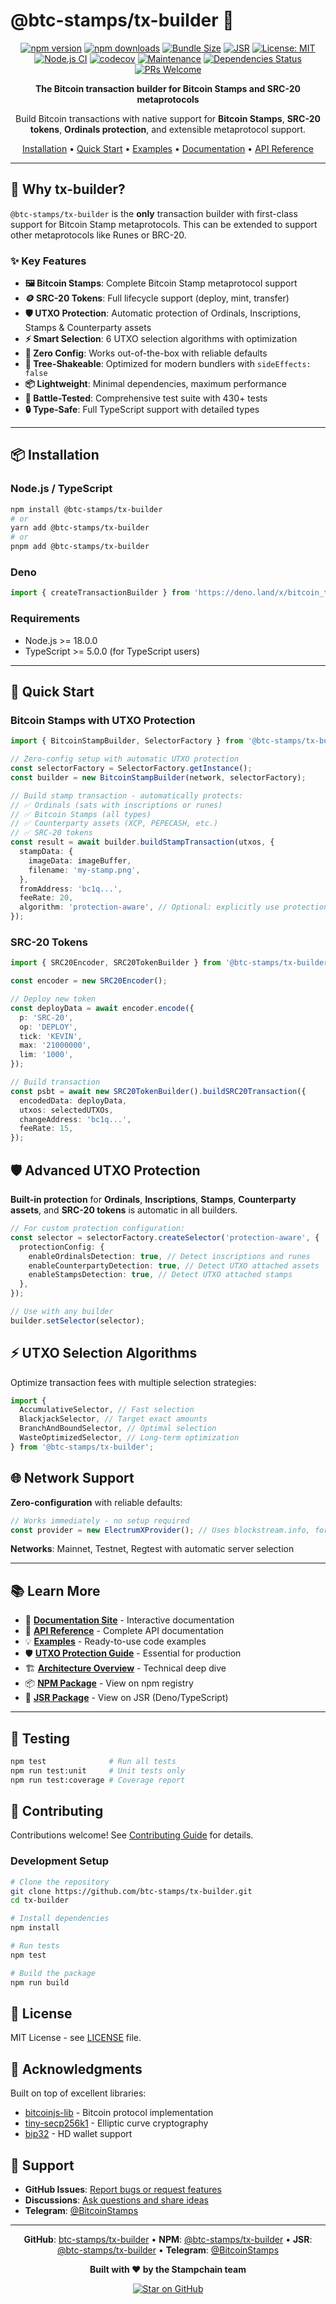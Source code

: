 # @btc-stamps/tx-builder 🚀

<div align="center">

[![npm version](https://img.shields.io/npm/v/@btc-stamps/tx-builder.svg)](https://www.npmjs.com/package/@btc-stamps/tx-builder)
[![npm downloads](https://img.shields.io/npm/dm/@btc-stamps/tx-builder.svg)](https://www.npmjs.com/package/@btc-stamps/tx-builder)
[![Bundle Size](https://img.shields.io/bundlephobia/minzip/@btc-stamps/tx-builder)](https://bundlephobia.com/package/@btc-stamps/tx-builder)
[![JSR](https://jsr.io/badges/@btc-stamps/tx-builder)](https://jsr.io/@btc-stamps/tx-builder)
[![License: MIT](https://img.shields.io/badge/License-MIT-yellow.svg)](https://opensource.org/licenses/MIT)
[![Node.js CI](https://img.shields.io/github/actions/workflow/status/btc-stamps/tx-builder/ci.yml?branch=main)](https://github.com/btc-stamps/tx-builder/actions)
[![codecov](https://codecov.io/gh/btc-stamps/tx-builder/graph/badge.svg?token=AWB6I9Z0AQ)](https://codecov.io/gh/btc-stamps/tx-builder)
[![Maintenance](https://img.shields.io/badge/Maintained%3F-yes-green.svg)](https://github.com/btc-stamps/tx-builder/graphs/commit-activity)
[![Dependencies Status](https://img.shields.io/librariesio/release/npm/@btc-stamps/tx-builder)](https://libraries.io/npm/@btc-stamps%2Ftx-builder)
[![PRs Welcome](https://img.shields.io/badge/PRs-welcome-brightgreen.svg?style=flat)](https://github.com/btc-stamps/tx-builder/pulls)

**The Bitcoin transaction builder for Bitcoin Stamps and SRC-20 metaprotocols**

Build Bitcoin transactions with native support for **Bitcoin Stamps**, **SRC-20 tokens**, **Ordinals protection**, and extensible metaprotocol support.

[Installation](#-installation) • [Quick Start](#-quick-start) • [Examples](https://github.com/btc-stamps/tx-builder/tree/main/docs/examples) • [Documentation](https://btc-stamps.github.io/tx-builder) • [API Reference](https://btc-stamps.github.io/tx-builder/api)

</div>

---

## 🎯 Why tx-builder?

`@btc-stamps/tx-builder` is the **only** transaction builder with first-class support for Bitcoin Stamp metaprotocols. This can be extended to support other metaprotocols like Runes or BRC-20.

### ✨ Key Features

- **🖼️ Bitcoin Stamps**: Complete Bitcoin Stamp metaprotocol support
- **🪙 SRC-20 Tokens**: Full lifecycle support (deploy, mint, transfer)
- **🛡️ UTXO Protection**: Automatic protection of Ordinals, Inscriptions, Stamps & Counterparty assets
- **⚡ Smart Selection**: 6 UTXO selection algorithms with optimization
- **🔌 Zero Config**: Works out-of-the-box with reliable defaults
- **🌳 Tree-Shakeable**: Optimized for modern bundlers with `sideEffects: false`
- **📦 Lightweight**: Minimal dependencies, maximum performance
- **🧪 Battle-Tested**: Comprehensive test suite with 430+ tests
- **🔒 Type-Safe**: Full TypeScript support with detailed types

---

## 📦 Installation

### Node.js / TypeScript

```bash
npm install @btc-stamps/tx-builder
# or
yarn add @btc-stamps/tx-builder
# or
pnpm add @btc-stamps/tx-builder
```

### Deno

```typescript
import { createTransactionBuilder } from 'https://deno.land/x/bitcoin_tx_builder/mod.ts';
```

### Requirements

- Node.js >= 18.0.0
- TypeScript >= 5.0.0 (for TypeScript users)

---

## 🚀 Quick Start

### Bitcoin Stamps with UTXO Protection

```typescript
import { BitcoinStampBuilder, SelectorFactory } from '@btc-stamps/tx-builder';

// Zero-config setup with automatic UTXO protection
const selectorFactory = SelectorFactory.getInstance();
const builder = new BitcoinStampBuilder(network, selectorFactory);

// Build stamp transaction - automatically protects:
// ✅ Ordinals (sats with inscriptions or runes)
// ✅ Bitcoin Stamps (all types)
// ✅ Counterparty assets (XCP, PEPECASH, etc.)
// ✅ SRC-20 tokens
const result = await builder.buildStampTransaction(utxos, {
  stampData: {
    imageData: imageBuffer,
    filename: 'my-stamp.png',
  },
  fromAddress: 'bc1q...',
  feeRate: 20,
  algorithm: 'protection-aware', // Optional: explicitly use protection-aware selection
});
```

### SRC-20 Tokens

```typescript
import { SRC20Encoder, SRC20TokenBuilder } from '@btc-stamps/tx-builder';

const encoder = new SRC20Encoder();

// Deploy new token
const deployData = await encoder.encode({
  p: 'SRC-20',
  op: 'DEPLOY',
  tick: 'KEVIN',
  max: '21000000',
  lim: '1000',
});

// Build transaction
const psbt = await new SRC20TokenBuilder().buildSRC20Transaction({
  encodedData: deployData,
  utxos: selectedUTXOs,
  changeAddress: 'bc1q...',
  feeRate: 15,
});
```

## 🛡️ Advanced UTXO Protection

**Built-in protection** for **Ordinals**, **Inscriptions**, **Stamps**, **Counterparty assets**, and **SRC-20 tokens** is automatic in all builders.

```typescript
// For custom protection configuration:
const selector = selectorFactory.createSelector('protection-aware', {
  protectionConfig: {
    enableOrdinalsDetection: true, // Detect inscriptions and runes
    enableCounterpartyDetection: true, // Detect UTXO attached assets
    enableStampsDetection: true, // Detect UTXO attached stamps
  },
});

// Use with any builder
builder.setSelector(selector);
```

## ⚡ UTXO Selection Algorithms

Optimize transaction fees with multiple selection strategies:

```typescript
import {
  AccumulativeSelector, // Fast selection
  BlackjackSelector, // Target exact amounts
  BranchAndBoundSelector, // Optimal selection
  WasteOptimizedSelector, // Long-term optimization
} from '@btc-stamps/tx-builder';
```

## 🌐 Network Support

**Zero-configuration** with reliable defaults:

```typescript
// Works immediately - no setup required
const provider = new ElectrumXProvider(); // Uses blockstream.info, fortress.qtornado.com, etc.
```

**Networks**: Mainnet, Testnet, Regtest with automatic server selection

---

## 📚 Learn More

- 📖 **[Documentation Site](https://btc-stamps.github.io/tx-builder)** - Interactive documentation
- 🔌 **[API Reference](https://btc-stamps.github.io/tx-builder/api)** - Complete API documentation
- 💡 **[Examples](https://github.com/btc-stamps/tx-builder/tree/main/docs/examples)** - Ready-to-use code examples
- 🛡️ **[UTXO Protection Guide](https://github.com/btc-stamps/tx-builder/blob/main/docs/examples/advanced-transaction-building.ts)** - Essential for production
- 🏗️ **[Architecture Overview](https://github.com/btc-stamps/tx-builder/blob/main/docs/examples/README.md)** - Technical deep dive
- 📦 **[NPM Package](https://www.npmjs.com/package/@btc-stamps/tx-builder)** - View on npm registry
- 🦕 **[JSR Package](https://jsr.io/@btc-stamps/tx-builder)** - View on JSR (Deno/TypeScript)

---

## 🧪 Testing

```bash
npm test              # Run all tests
npm run test:unit     # Unit tests only
npm run test:coverage # Coverage report
```

## 🤝 Contributing

Contributions welcome! See [Contributing Guide](CONTRIBUTING.md) for details.

### Development Setup

```bash
# Clone the repository
git clone https://github.com/btc-stamps/tx-builder.git
cd tx-builder

# Install dependencies
npm install

# Run tests
npm test

# Build the package
npm run build
```

## 📄 License

MIT License - see [LICENSE](LICENSE) file.

## 🙏 Acknowledgments

Built on top of excellent libraries:

- [bitcoinjs-lib](https://github.com/bitcoinjs/bitcoinjs-lib) - Bitcoin protocol implementation
- [tiny-secp256k1](https://github.com/bitcoinjs/tiny-secp256k1) - Elliptic curve cryptography
- [bip32](https://github.com/bitcoinjs/bip32) - HD wallet support

## 💬 Support

- **GitHub Issues**: [Report bugs or request features](https://github.com/btc-stamps/tx-builder/issues)
- **Discussions**: [Ask questions and share ideas](https://github.com/btc-stamps/tx-builder/discussions)
- **Telegram**: [@BitcoinStamps](https://t.me/BitcoinStamps)

---

<div align="center">

**GitHub**: [btc-stamps/tx-builder](https://github.com/btc-stamps/tx-builder) • **NPM**: [@btc-stamps/tx-builder](https://www.npmjs.com/package/@btc-stamps/tx-builder) • **JSR**: [@btc-stamps/tx-builder](https://jsr.io/@btc-stamps/tx-builder) • **Telegram**: [@BitcoinStamps](https://t.me/BitcoinStamps)

**Built with ❤️ by the Stampchain team**

[![Star on GitHub](https://img.shields.io/github/stars/btc-stamps/tx-builder.svg?style=social)](https://github.com/btc-stamps/tx-builder)

</div>

